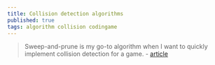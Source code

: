 ```yaml
---
title: Collision detection algorithms
published: true
tags: algorithm collision codingame
---
```

> Sweep-and-prune is my go-to algorithm when I want to quickly implement collision detection for a game.  - [article](https://leanrada.com/notes/sweep-and-prune/)
